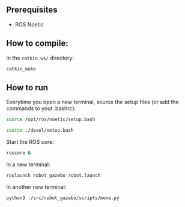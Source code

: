 ## Prerequisites
- ROS Noetic

## How to compile:
In the `catkin_ws/` directory:
```bash
catkin_make
```

## How to run
Everytime you open a new terminal, source the setup files (or add the commands to yout .bashrc):
```bash
source /opt/ros/noetic/setup.bash
```
```bash
source ./devel/setup.bash
```

Start the ROS core:
```bash
roscore &
```

In a new terminal:
```bash
roslaunch robot_gazebo robot.launch
```

In another new terminal:
```bash
python3 ./src/robot_gazebo/scripts/move.py
```